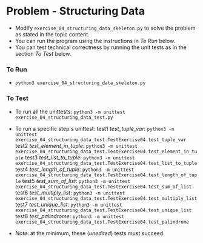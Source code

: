 # Problem - Structuring Data

* Modify `exercise_04_structuring_data_skeleton.py` to solve the problem as stated in the topic content.
* You can run the program using the instructions in *To Run* below.
* You can test technical correctness by running the unit tests as in the section *To Test* below.

### To Run

* `python3 exercise_04_structuring_data_skeleton.py`

### To Test

* To run all the unittests: `python3 -m unittest exercise_04_structuring_data_test.py`

* To run a specific step's unittest:
test1 *test_tuple_var*: `python3 -m unittest exercise_04_structuring_data_test.TestExercise04.test_tuple_var`
test2 *test_element_in_tuple*: `python3 -m unittest exercise_04_structuring_data_test.TestExercise04.test_element_in_tuple`
test3 *test_list_to_tuple*: `python3 -m unittest exercise_04_structuring_data_test.TestExercise04.test_list_to_tuple`
test4 *test_length_of_tuple*: `python3 -m unittest exercise_04_structuring_data_test.TestExercise04.test_length_of_tuple`
test5 *test_sum_of_list*: `python3 -m unittest exercise_04_structuring_data_test.TestExercise04.test_sum_of_list`
test6 *test_multiply_list*: `python3 -m unittest exercise_04_structuring_data_test.TestExercise04.test_multiply_list`
test7 *test_unique_list*: `python3 -m unittest exercise_04_structuring_data_test.TestExercise04.test_unique_list`
test8 *test_palindrome*: `python3 -m unittest exercise_04_structuring_data_test.TestExercise04.test_palindrome`

* *Note*: at the minimum, these (*unedited*) tests must succeed.
